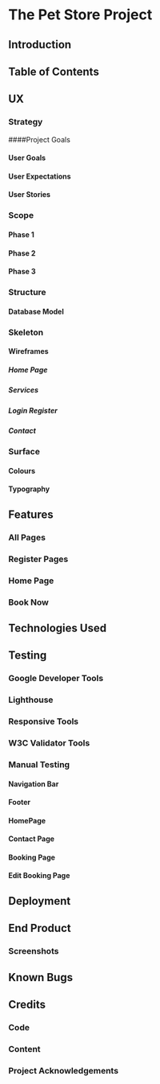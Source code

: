 # The Pet Store Project

## Introduction

## Table of Contents

## UX
### Strategy
####Project Goals
#### User Goals
#### User Expectations
#### User Stories

### Scope
#### Phase 1
#### Phase 2
#### Phase 3

### Structure
#### Database Model

### Skeleton
#### Wireframes
##### Home Page
##### Services
##### Login Register
##### Contact

### Surface
#### Colours
#### Typography

## Features
### All Pages
### Register Pages
### Home Page
### Book Now

## Technologies Used

## Testing
### Google Developer Tools
### Lighthouse
### Responsive Tools
### W3C Validator Tools
### Manual Testing
#### Navigation Bar
#### Footer
#### HomePage
#### Contact Page
#### Booking Page
#### Edit Booking Page

## Deployment

## End Product
### Screenshots

## Known Bugs

## Credits
### Code
### Content
### Project Acknowledgements
